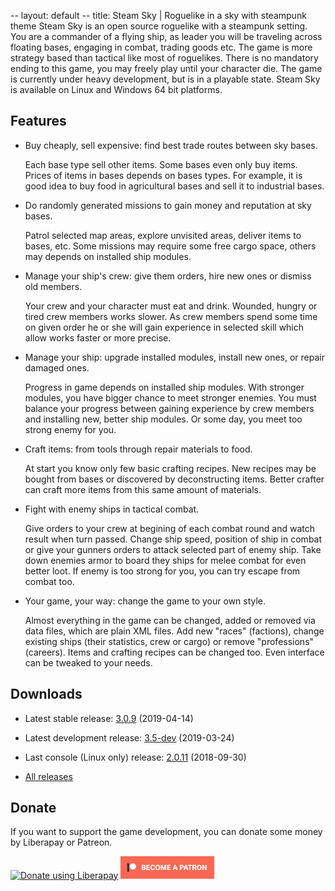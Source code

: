 -- layout: default
-- title: Steam Sky | Roguelike in a sky with steampunk theme
Steam Sky is an open source roguelike with a steampunk setting. You are a
commander of a flying ship, as leader you will be traveling across floating
bases, engaging in combat, trading goods etc. The game is more strategy
based than tactical like most of roguelikes. There is no mandatory ending
to this game, you may freely play until your character die. The game is
currently under heavy development, but is in a playable state. Steam Sky is
available on Linux and Windows 64 bit platforms.

## Features
- Buy cheaply, sell expensive: find best trade routes between sky bases.

    Each base type sell other items. Some bases even only buy items. Prices of
    items in bases depends on bases types. For example, it is good idea to buy
    food in agricultural bases and sell it to industrial bases.

- Do randomly generated missions to gain money and reputation at sky bases.

    Patrol selected map areas, explore unvisited areas, deliver items to bases,
    etc. Some missions may require some free cargo space, others may depends on
    installed ship modules.

- Manage your ship's crew: give them orders, hire new ones or dismiss old
  members.

    Your crew and your character must eat and drink. Wounded, hungry or tired
    crew members works slower. As crew members spend some time on given order
    he or she will gain experience in selected skill which allow works faster
    or more precise.

- Manage your ship: upgrade installed modules, install new ones, or repair
  damaged ones.

    Progress in game depends on installed ship modules. With stronger modules,
    you have bigger chance to meet stronger enemies. You must balance your
    progress between gaining experience by crew members and installing new,
    better ship modules. Or some day, you meet too strong enemy for you.

- Craft items: from tools through repair materials to food.

    At start you know only few basic crafting recipes. New recipes may be
    bought from bases or discovered by deconstructing items. Better crafter can
    craft more items from this same amount of materials.

- Fight with enemy ships in tactical combat.

    Give orders to your crew at begining of each combat round and watch result
    when turn passed. Change ship speed, position of ship in combat or give
    your gunners orders to attack selected part of enemy ship. Take down
    enemies armor to board they ships for melee combat for even better loot. If
    enemy is too strong for you, you can try escape from combat too.

- Your game, your way: change the game to your own style.

    Almost everything in the game can be changed, added or removed via data
    files, which are plain XML files. Add new "races" (factions), change
    existing ships (their statistics, crew or cargo) or remove "professions"
    (careers). Items and crafting recipes can be changed too. Even interface
    can be tweaked to your needs.

## <a name="downloads"></a>Downloads
- Latest stable release: [3.0.9](https://github.com/thindil/steamsky/releases/tag/v3.0.9) (2019-04-14)

- Latest development release: [3.5-dev](https://github.com/thindil/steamsky/releases/tag/v3.5-dev) (2019-03-24)

- Last console (Linux only) release: [2.0.11](https://github.com/thindil/steamsky/releases/tag/v2.0.11) (2018-09-30)

- [All releases](https://github.com/thindil/steamsky/releases)

## Donate
If you want to support the game development, you can donate some money by
Liberapay or Patreon.

<a href="https://liberapay.com/thindil" class="image"><img alt="Donate using Liberapay" src="https://liberapay.com/assets/widgets/donate.svg"></a> <a href="https://www.patreon.com/thindil" class="image"><img alt="Become a Patron!" src="assets/images/patreon.png" width="150"></a>
